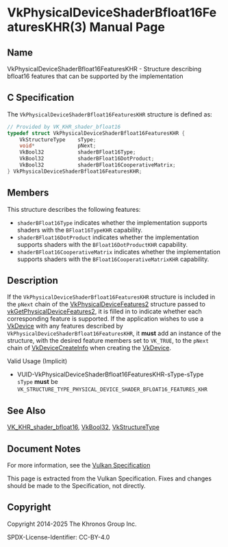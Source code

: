 # VkPhysicalDeviceShaderBfloat16FeaturesKHR(3) Manual Page

## Name

VkPhysicalDeviceShaderBfloat16FeaturesKHR - Structure describing bfloat16 features that can be supported by the implementation



## [](#_c_specification)C Specification

The `VkPhysicalDeviceShaderBfloat16FeaturesKHR` structure is defined as:

```c++
// Provided by VK_KHR_shader_bfloat16
typedef struct VkPhysicalDeviceShaderBfloat16FeaturesKHR {
    VkStructureType    sType;
    void*              pNext;
    VkBool32           shaderBFloat16Type;
    VkBool32           shaderBFloat16DotProduct;
    VkBool32           shaderBFloat16CooperativeMatrix;
} VkPhysicalDeviceShaderBfloat16FeaturesKHR;
```

## [](#_members)Members

This structure describes the following features:

- []()`shaderBFloat16Type` indicates whether the implementation supports shaders with the `BFloat16TypeKHR` capability.
- []()`shaderBFloat16DotProduct` indicates whether the implementation supports shaders with the `BFloat16DotProductKHR` capability.
- []()`shaderBFloat16CooperativeMatrix` indicates whether the implementation supports shaders with the `BFloat16CooperativeMatrixKHR` capability.

## [](#_description)Description

If the `VkPhysicalDeviceShaderBfloat16FeaturesKHR` structure is included in the `pNext` chain of the [VkPhysicalDeviceFeatures2](https://registry.khronos.org/vulkan/specs/latest/man/html/VkPhysicalDeviceFeatures2.html) structure passed to [vkGetPhysicalDeviceFeatures2](https://registry.khronos.org/vulkan/specs/latest/man/html/vkGetPhysicalDeviceFeatures2.html), it is filled in to indicate whether each corresponding feature is supported. If the application wishes to use a [VkDevice](https://registry.khronos.org/vulkan/specs/latest/man/html/VkDevice.html) with any features described by `VkPhysicalDeviceShaderBfloat16FeaturesKHR`, it **must** add an instance of the structure, with the desired feature members set to `VK_TRUE`, to the `pNext` chain of [VkDeviceCreateInfo](https://registry.khronos.org/vulkan/specs/latest/man/html/VkDeviceCreateInfo.html) when creating the [VkDevice](https://registry.khronos.org/vulkan/specs/latest/man/html/VkDevice.html).

Valid Usage (Implicit)

- [](#VUID-VkPhysicalDeviceShaderBfloat16FeaturesKHR-sType-sType)VUID-VkPhysicalDeviceShaderBfloat16FeaturesKHR-sType-sType  
  `sType` **must** be `VK_STRUCTURE_TYPE_PHYSICAL_DEVICE_SHADER_BFLOAT16_FEATURES_KHR`

## [](#_see_also)See Also

[VK\_KHR\_shader\_bfloat16](https://registry.khronos.org/vulkan/specs/latest/man/html/VK_KHR_shader_bfloat16.html), [VkBool32](https://registry.khronos.org/vulkan/specs/latest/man/html/VkBool32.html), [VkStructureType](https://registry.khronos.org/vulkan/specs/latest/man/html/VkStructureType.html)

## [](#_document_notes)Document Notes

For more information, see the [Vulkan Specification](https://registry.khronos.org/vulkan/specs/latest/html/vkspec.html#VkPhysicalDeviceShaderBfloat16FeaturesKHR)

This page is extracted from the Vulkan Specification. Fixes and changes should be made to the Specification, not directly.

## [](#_copyright)Copyright

Copyright 2014-2025 The Khronos Group Inc.

SPDX-License-Identifier: CC-BY-4.0